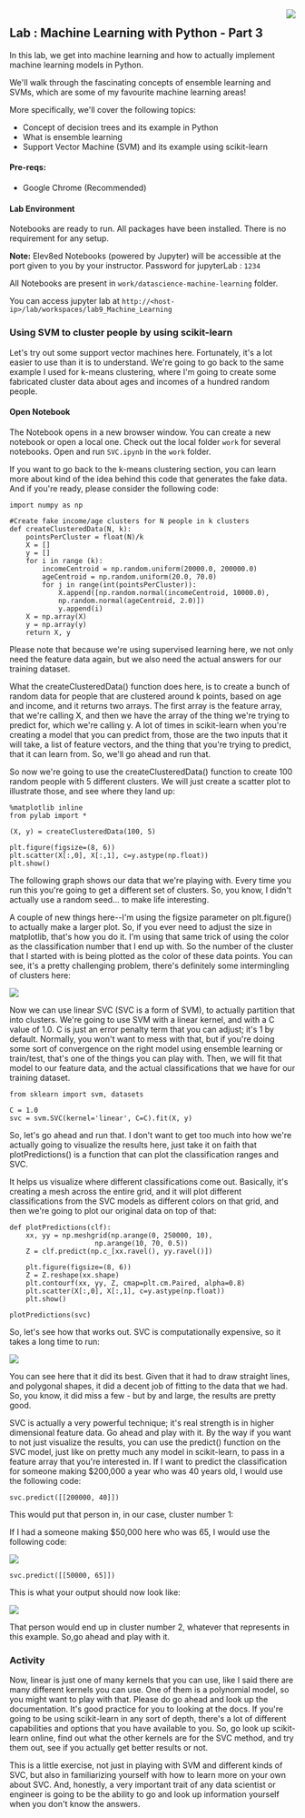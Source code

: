 <img align="right" src="../images/logo-small.png">


Lab : Machine Learning with Python - Part 3
-------------------------------------


In this lab, we get into machine learning and how to actually implement machine learning models in Python.

We'll walk through the fascinating concepts of ensemble learning and SVMs, which are some of my favourite machine learning areas!

More specifically, we'll cover the following topics:

- Concept of decision trees and its example in Python
- What is ensemble learning
- Support Vector Machine (SVM) and its example using scikit-learn

#### Pre-reqs:
- Google Chrome (Recommended)

#### Lab Environment
Notebooks are ready to run. All packages have been installed. There is no requirement for any setup.

**Note:** Elev8ed Notebooks (powered by Jupyter) will be accessible at the port given to you by your instructor. Password for jupyterLab : `1234`

All Notebooks are present in `work/datascience-machine-learning` folder.

You can access jupyter lab at `http://<host-ip>/lab/workspaces/lab9_Machine_Learning`


### Using SVM to cluster people by using scikit-learn

Let's try out some support vector machines here. Fortunately, it's a lot easier to use than it is to understand. We're going to go back to the same example I used for k-means clustering, where I'm going to create some fabricated cluster data about ages and incomes of a hundred random people.

#### Open Notebook
The Notebook opens in a new browser window. You can create a new notebook or open a local one. Check out the local folder `work` for several notebooks. Open and run `SVC.ipynb` in the `work` folder.




If you want to go back to the k-means clustering section, you can learn more about kind of the idea behind this code that generates the fake data. And if you're ready, please consider the following code:

```
import numpy as np 
 
#Create fake income/age clusters for N people in k clusters 
def createClusteredData(N, k): 
    pointsPerCluster = float(N)/k 
    X = [] 
    y = [] 
    for i in range (k): 
        incomeCentroid = np.random.uniform(20000.0, 200000.0) 
        ageCentroid = np.random.uniform(20.0, 70.0) 
        for j in range(int(pointsPerCluster)): 
            X.append([np.random.normal(incomeCentroid, 10000.0),  
            np.random.normal(ageCentroid, 2.0)]) 
            y.append(i) 
    X = np.array(X) 
    y = np.array(y) 
    return X, y 
```

Please note that because we're using supervised learning here, we not only need the feature data again, but we also need the actual answers for our training dataset.


What the createClusteredData() function does here, is to create a bunch of random data for people that are clustered around k points, based on age and income, and it returns two arrays. The first array is the feature array, that we're calling X, and then we have the array of the thing we're trying to predict for, which we're calling y. A lot of times in scikit-learn when you're creating a model that you can predict from, those are the two inputs that it will take, a list of feature vectors, and the thing that you're trying to predict, that it can learn from. So, we'll go ahead and run that.

So now we're going to use the createClusteredData() function to create 100 random people with 5 different clusters. We will just create a scatter plot to illustrate those, and see where they land up:

```
%matplotlib inline 
from pylab import * 
 
(X, y) = createClusteredData(100, 5) 
 
plt.figure(figsize=(8, 6)) 
plt.scatter(X[:,0], X[:,1], c=y.astype(np.float)) 
plt.show() 
```

The following graph shows our data that we're playing with. Every time you run this you're going to get a different set of clusters. So, you know, I didn't actually use a random seed... to make life interesting.

A couple of new things here--I'm using the figsize parameter on plt.figure() to actually make a larger plot. So, if you ever need to adjust the size in matplotlib, that's how you do it. I'm using that same trick of using the color as the classification number that I end up with. So the number of the cluster that I started with is being plotted as the color of these data points. You can see, it's a pretty challenging problem, there's definitely some intermingling of clusters here:

![](../images/datascience-machine-learning-chapter-05-03/steps/9/1.jpg)


Now we can use linear SVC (SVC is a form of SVM), to actually partition that into clusters. We're going to use SVM with a linear kernel, and with a C value of 1.0. C is just an error penalty term that you can adjust; it's 1 by default. Normally, you won't want to mess with that, but if you're doing some sort of convergence on the right model using ensemble learning or train/test, that's one of the things you can play with. Then, we will fit that model to our feature data, and the actual classifications that we have for our training dataset.

```
from sklearn import svm, datasets 
 
C = 1.0 
svc = svm.SVC(kernel='linear', C=C).fit(X, y) 
```

So, let's go ahead and run that. I don't want to get too much into how we're actually going to visualize the results here, just take it on faith that plotPredictions() is a function that can plot the classification ranges and SVC.

It helps us visualize where different classifications come out. Basically, it's creating a mesh across the entire grid, and it will plot different classifications from the SVC models as different colors on that grid, and then we're going to plot our original data on top of that:

```
def plotPredictions(clf): 
    xx, yy = np.meshgrid(np.arange(0, 250000, 10), 
                     np.arange(10, 70, 0.5)) 
    Z = clf.predict(np.c_[xx.ravel(), yy.ravel()]) 
 
    plt.figure(figsize=(8, 6)) 
    Z = Z.reshape(xx.shape) 
    plt.contourf(xx, yy, Z, cmap=plt.cm.Paired, alpha=0.8) 
    plt.scatter(X[:,0], X[:,1], c=y.astype(np.float)) 
    plt.show() 
 
plotPredictions(svc) 
```

So, let's see how that works out. SVC is computationally expensive, so it takes a long time to run:

![](../images/datascience-machine-learning-chapter-05-03/steps/9/2.jpg)

You can see here that it did its best. Given that it had to draw straight lines, and polygonal shapes, it did a decent job of fitting to the data that we had. So, you know, it did miss a few - but by and large, the results are pretty good.


SVC is actually a very powerful technique; it's real strength is in higher dimensional feature data. Go ahead and play with it. By the way if you want to not just visualize the results, you can use the predict() function on the SVC model, just like on pretty much any model in scikit-learn, to pass in a feature array that you're interested in. If I want to predict the classification for someone making $200,000 a year who was 40 years old, I would use the following code:

```
svc.predict([[200000, 40]])
```

This would put that person in, in our case, cluster number 1:

If I had a someone making $50,000 here who was 65, I would use the following code:

![](../images/datascience-machine-learning-chapter-05-03/steps/9/3.jpg)

```
svc.predict([[50000, 65]])
```

This is what your output should now look like:

![](../images/datascience-machine-learning-chapter-05-03/steps/9/4.jpg)


That person would end up in cluster number 2, whatever that represents in this example. So,go ahead and play with it.

### Activity

Now, linear is just one of many kernels that you can use, like I said there are many different kernels you can use. One of them is a polynomial model, so you might want to play with that. Please do go ahead and look up the documentation. It's good practice for you to looking at the docs. If you're going to be using scikit-learn in any sort of depth, there's a lot of different capabilities and options that you have available to you. So, go look up scikit-learn online, find out what the other kernels are for the SVC method, and try them out, see if you actually get better results or not.

This is a little exercise, not just in playing with SVM and different kinds of SVC, but also in familiarizing yourself with how to learn more on your own about SVC. And, honestly, a very important trait of any data scientist or engineer is going to be the ability to go and look up information yourself when you don't know the answers.

